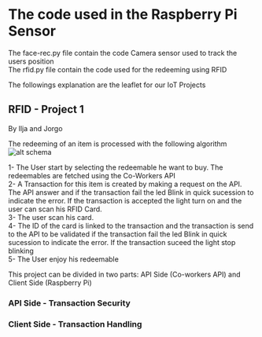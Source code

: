 # The code used in the Raspberry Pi Sensor
The face-rec.py file contain the code Camera sensor used to track the users position  
The rfid.py file contain the code used for the redeeming using RFID  

The followings explanation are the leaflet for our IoT Projects

## RFID - Project 1
By Ilja and Jorgo  

The redeeming of an item is processed with the following algorithm 
![alt schema](https://user-images.githubusercontent.com/63868715/99004574-9ea96100-253f-11eb-8ad6-36e6fcf5f5f8.png)
  
1- The User start by selecting the redeemable he want to buy. The redeemables are fetched using the Co-Workers API  
2- A Transaction for this item is created by making a request on the API. The API answer and if the transaction fail the led Blink in quick sucession to indicate the error. If the transaction is accepted the light turn on and the user can scan his RFID Card.   
3- The user scan his card.   
4- The ID of the card is linked to the transaction and the transaction is send to the API to be validated if the transaction fail the led Blink in quick sucession to indicate the error. If the transaction suceed the light stop blinking   
5- The User enjoy his redeemable   


This project can be divided in two parts: API Side (Co-workers API) and Client Side (Raspberry Pi)   
  
### API Side - Transaction Security


### Client Side - Transaction Handling

